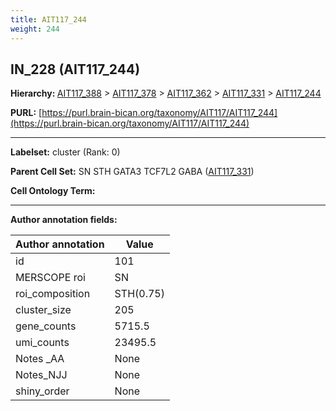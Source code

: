 ```yaml
---
title: AIT117_244
weight: 244
---
```

## IN_228 (AIT117_244)
<b>Hierarchy: </b>
[AIT117_388](../AIT117_388) >
[AIT117_378](../AIT117_378) >
[AIT117_362](../AIT117_362) >
[AIT117_331](../AIT117_331) >
[AIT117_244](../AIT117_244)

**PURL:** [https://purl.brain-bican.org/taxonomy/AIT117/AIT117_244](https://purl.brain-bican.org/taxonomy/AIT117/AIT117_244)

---


**Labelset:** cluster (Rank: 0)

**Parent Cell Set:** SN STH GATA3 TCF7L2 GABA ([AIT117_331](../AIT117_331))



**Cell Ontology Term:** 

[MARKER GENES.]: #


---

[TRANSFERRED ANNOTATIONS.]: #


[AUTHOR ANNOTATION FIELDS.]: #


**Author annotation fields:**

| Author annotation | Value |
|-------------------|-------|
|id|101|
|MERSCOPE roi|SN|
|roi_composition|STH(0.75) | SN-VTA(0.24)|
|cluster_size|205|
|gene_counts|5715.5|
|umi_counts|23495.5|
|Notes _AA|None|
|Notes_NJJ|None|
|shiny_order|None|

